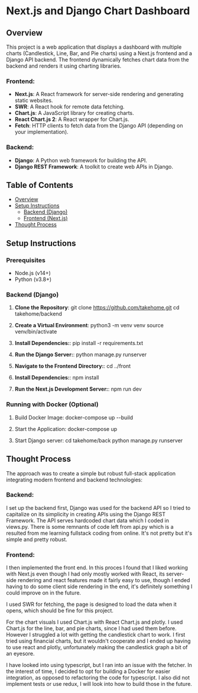 # Next.js and Django Chart Dashboard

## Overview

This project is a web application that displays a dashboard with multiple charts (Candlestick, Line, Bar, and Pie charts) using a Next.js frontend and a Django API backend. The frontend dynamically fetches chart data from the backend and renders it using charting libraries.

### Frontend:
- **Next.js**: A React framework for server-side rendering and generating static websites.
- **SWR**: A React hook for remote data fetching.
- **Chart.js**: A JavaScript library for creating charts.
- **React Chart.js 2**: A React wrapper for Chart.js.
- **Fetch**: HTTP clients to fetch data from the Django API (depending on your implementation).

### Backend:
- **Django**: A Python web framework for building the API.
- **Django REST Framework**: A toolkit to create web APIs in Django.

## Table of Contents
- [Overview](#overview)
- [Setup Instructions](#setup-instructions)
  - [Backend (Django)](#backend-django)
  - [Frontend (Next.js)](#frontend-nextjs)
- [Thought Process](#thought-process)

## Setup Instructions

### Prerequisites
- Node.js (v14+)
- Python (v3.8+)

### Backend (Django)

1. **Clone the Repository**:
    git clone https://github.com/takehome.git
    cd takehome/backend

2. **Create a Virtual Environment**:
    python3 -m venv venv
    source venv/bin/activate

3. **Install Dependencies:**:
    pip install -r requirements.txt

4. **Run the Django Server:**:
    python manage.py runserver


5. **Navigate to the Frontend Directory:**:
    cd ../front

6. **Install Dependencies:**:
    npm install

7. **Run the Next.js Development Server:**:
    npm run dev


### Running with Docker (Optional)
1. Build Docker Image:
    docker-compose up --build

2. Start the Application:
    docker-compose up

3. Start Django server:
    cd takehome/back
    python manage.py runserver


## Thought Process
The approach was to create a simple but robust full-stack application integrating modern frontend and backend technologies:

### Backend:
I set up the backend first, Django was used for the backend API so I tried to capitalize on its simplicity in creating APIs using the Django REST Framework. The API serves hardcoded chart data which I coded in views.py. There is some remnants of code left from api.py which is a resulted from me learning fullstack coding from online. It's not pretty but it's simple and pretty robust.

### Frontend:
I then implemented the front end. In this proces I found that I liked working with Next.js even though I had only mostly worked with React, its server-side rendering and react features made it fairly easy to use, though I ended having to do some client side rendering in the end, it's definitely something I could improve on in the future. 

I used SWR for fetching, the page is designed to load the data when it opens, which should be fine for this project. 

For the chart visuals I used Chart.js with React Chart.js and plotly. I used Chart.js for the line, bar, and pie charts, since I had used them before. However I struggled a lot with getting the candlestick chart to work. I first tried using financial charts, but it wouldn't cooperate and I ended up having to use react and plotly, unfortunately making the candlestick graph a bit of an eyesore.

I have looked into using typescript, but I ran into an issue with the fetcher. In the interest of time, I decided to opt for building a Docker for easier integration, as opposed to refactoring the code for typescript. I also did not implement tests or use redux, I will look into how to build those in the future.